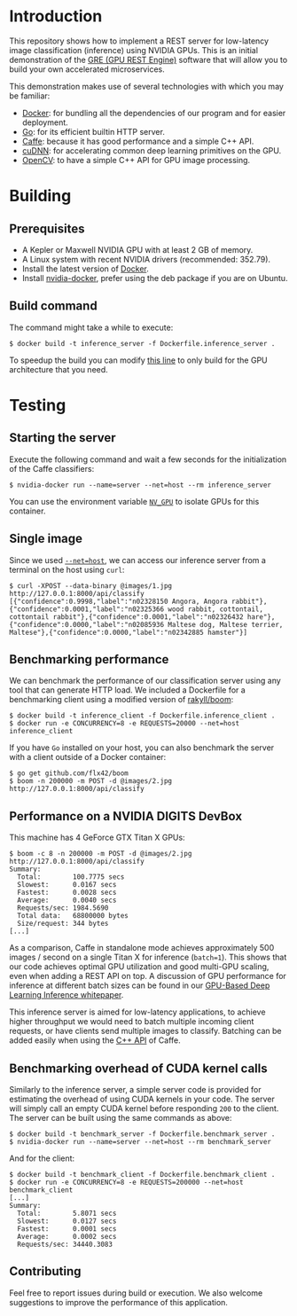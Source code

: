 # Introduction

This repository shows how to implement a REST server for low-latency image classification (inference) using NVIDIA GPUs. This is an initial demonstration of the [GRE (GPU REST Engine)](https://developer.nvidia.com/gre) software that will allow you to build your own accelerated microservices.

This demonstration makes use of several technologies with which you may be familiar:
- [Docker](https://www.docker.com/): for bundling all the dependencies of our program and for easier deployment.
- [Go](https://golang.org/): for its efficient builtin HTTP server.
- [Caffe](https://github.com/BVLC/caffe): because it has good performance and a simple C++ API.
- [cuDNN](https://developer.nvidia.com/cudnn): for accelerating common deep learning primitives on the GPU.
- [OpenCV](http://opencv.org/): to have a simple C++ API for GPU image processing.

# Building

## Prerequisites
- A Kepler or Maxwell NVIDIA GPU with at least 2 GB of memory.
- A Linux system with recent NVIDIA drivers (recommended: 352.79).
- Install the latest version of [Docker](https://docs.docker.com/linux/step_one/).
- Install [nvidia-docker](https://github.com/NVIDIA/nvidia-docker/wiki/Installation#installing-from-binaries), prefer using the deb package if you are on Ubuntu.

## Build command
The command might take a while to execute:
```
$ docker build -t inference_server -f Dockerfile.inference_server .
```
To speedup the build you can modify [this line](https://github.com/NVIDIA/gpu-rest-engine/blob/master/Dockerfile.inference_server#L5) to only build for the GPU architecture that you need.

# Testing

## Starting the server
Execute the following command and wait a few seconds for the initialization of the Caffe classifiers:
```
$ nvidia-docker run --name=server --net=host --rm inference_server
```
You can use the environment variable [`NV_GPU`](https://github.com/NVIDIA/nvidia-docker/wiki/Using-nvidia-docker#gpu-isolation) to isolate GPUs for this container.

## Single image
Since we used [`--net=host`](https://docs.docker.com/v1.8/articles/networking/), we can access our inference server from a terminal on the host using `curl`:
```
$ curl -XPOST --data-binary @images/1.jpg http://127.0.0.1:8000/api/classify
[{"confidence":0.9998,"label":"n02328150 Angora, Angora rabbit"},{"confidence":0.0001,"label":"n02325366 wood rabbit, cottontail, cottontail rabbit"},{"confidence":0.0001,"label":"n02326432 hare"},{"confidence":0.0000,"label":"n02085936 Maltese dog, Maltese terrier, Maltese"},{"confidence":0.0000,"label":"n02342885 hamster"}]
```

## Benchmarking performance
We can benchmark the performance of our classification server using any tool that can generate HTTP load. We included a Dockerfile
for a benchmarking client using a modified version of [rakyll/boom](https://github.com/rakyll/boom):
```
$ docker build -t inference_client -f Dockerfile.inference_client .
$ docker run -e CONCURRENCY=8 -e REQUESTS=20000 --net=host inference_client
```

If you have `Go` installed on your host, you can also benchmark the server with a client outside of a Docker container:
```
$ go get github.com/flx42/boom
$ boom -n 200000 -m POST -d @images/2.jpg http://127.0.0.1:8000/api/classify
```

## Performance on a NVIDIA DIGITS DevBox
This machine has 4 GeForce GTX Titan X GPUs:
```
$ boom -c 8 -n 200000 -m POST -d @images/2.jpg http://127.0.0.1:8000/api/classify
Summary:
  Total:        100.7775 secs
  Slowest:      0.0167 secs
  Fastest:      0.0028 secs
  Average:      0.0040 secs
  Requests/sec: 1984.5690
  Total data:   68800000 bytes
  Size/request: 344 bytes
[...]
```

As a comparison, Caffe in standalone mode achieves approximately 500 images / second on a single Titan X for inference (`batch=1`). This shows that our code achieves optimal GPU utilization and good multi-GPU scaling, even when adding a REST API on top. A discussion of GPU performance for inference at different batch sizes can be found in our [GPU-Based Deep Learning Inference whitepaper](https://www.nvidia.com/content/tegra/embedded-systems/pdf/jetson_tx1_whitepaper.pdf).

This inference server is aimed for low-latency applications, to achieve higher throughput we would need to batch multiple incoming client requests, or have clients send multiple images to classify. Batching can be added easily when using the [C++ API](https://github.com/flx42/caffe/commit/be0bff1a84c9e16fb8e8514dc559f2de5ab1a416) of Caffe.

## Benchmarking overhead of CUDA kernel calls
Similarly to the inference server, a simple server code is provided for estimating the overhead of using CUDA kernels in your code. The server will simply call an empty CUDA kernel before responding `200` to the client. The server can be built using the same commands as above:
```
$ docker build -t benchmark_server -f Dockerfile.benchmark_server .
$ nvidia-docker run --name=server --net=host --rm benchmark_server
```
And for the client:
```
$ docker build -t benchmark_client -f Dockerfile.benchmark_client .
$ docker run -e CONCURRENCY=8 -e REQUESTS=200000 --net=host benchmark_client
[...]
Summary:
  Total:        5.8071 secs
  Slowest:      0.0127 secs
  Fastest:      0.0001 secs
  Average:      0.0002 secs
  Requests/sec: 34440.3083   
```


## Contributing

Feel free to report issues during build or execution. We also welcome suggestions to improve the performance of this application.
